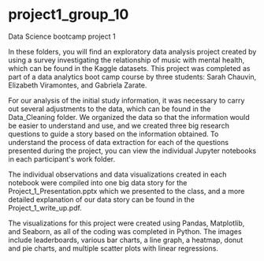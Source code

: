 # project1_group_10
Data Science bootcamp project 1

In these folders, you will find an exploratory data analysis project created by using a survey investigating the relationship of music with mental health, which can be found in the Kaggle datasets. This project was completed as part of a data analytics boot camp course by three students: Sarah Chauvin, Elizabeth Viramontes, and Gabriela Zarate.

For our analysis of the initial study information, it was necessary to carry out several adjustments to the data, which can be found in the Data_Cleaning folder. We organized the data so that the information would be easier to understand and use, and we created three big research questions to guide a story based on the information obtained. To understand the process of data extraction for each of the questions presented during the project, you can view the individual Jupyter notebooks in each participant's work folder.

The individual observations and data visualizations created in each notebook were compiled into one big data story for the Project_1_Presentation.pptx which we presented to the class, and a more detailed explanation of our data story can be found in the Project_1_write_up.pdf.

The visualizations for this project were created using Pandas, Matplotlib, and Seaborn, as all of the coding was completed in Python. The images include leaderboards, various bar charts, a line graph, a heatmap, donut and pie charts, and multiple scatter plots with linear regressions. 